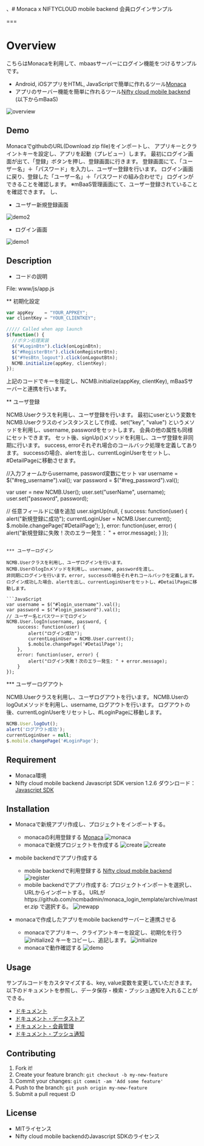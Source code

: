 、# Monaca x NIFTYCLOUD mobile backend 会員ログインサンプル

===

# Overview

こちらはMonacaを利用して、mbaasサーバーにログイン機能をつけるサンプルです。
* Android, iOSアプリをHTML, JavaScriptで簡単に作れるツール[Monaca](https://ja.monaca.io/)
* アプリのサーバー機能を簡単に作れるツール[Nifty cloud mobile backend](http://mb.cloud.nifty.com/) (以下からmBaaS)

![overview](readme-img/overview.JPG "概要図")

## Demo

MonacaでgithubのURL(Download zip file)をインポートし、
アプリキーとクライントキーを設定し、アプリを起動（プレビュー）します。
最初にログイン画面が出て、「登録」ボタンを押し、登録画面に行きます。
登録画面にて、「ユーザー名」＋「パスワード」を入力し、ユーザー登録を行います。
ログイン画面に戻り、登録した「ユーザー名」＋「パスワードの組み合わせで」
ログインができることを確認します。
※mBaaS管理画面にて、ユーザー登録されていることを確認できます。
し、
* ユーザー新規登録画面

![demo2](readme-img/demo3.JPG "登録完了")

* ログイン画面

![demo1](readme-img/demo2.JPG "起動画面")

## Description

* コードの説明

File: www/js/app.js

** 初期化設定
```JavaScript
var appKey    = "YOUR_APPKEY";
var clientKey = "YOUR_CLIENTKEY";

///// Called when app launch
$(function() {
  //ボタン処理実装
  $("#LoginBtn").click(onLoginBtn);
  $("#RegisterBtn").click(onRegisterBtn);
  $("#YesBtn_logout").click(onLogoutBtn);  
  NCMB.initialize(appKey, clientKey);
});
```

上記のコードでキーを指定し、NCMB.initialize(appKey, clientKey), mBaaSサーバーと連携を行います。

** ユーザ登録

NCMB.Userクラスを利用し、ユーザ登録を行います。
最初にuserという変数をNCMB.Userクラスのインスタンスとして作成、set("key", "value")
というメソッドを利用し、username, passwordをセットします。
会員の他の属性も同様にセットできます。
セット後、signUp()メソッドを利用し、ユーザ登録を非同期に行います。
success, errorそれぞれ場合のコールバック処理を定義してあります。
successの場合、alertを出し、currentLoginUserをセットし、#DetailPageに移動させます。

//入力フォームからusername, password変数にセット
var username = $("#reg_username").val();
var password = $("#reg_password").val();

var user = new NCMB.User();
user.set("userName", username);
user.set("password", password);

// 任意フィールドに値を追加
user.signUp(null, {
    success: function(user) {
        alert("新規登録に成功");
        currentLoginUser = NCMB.User.current();
        $.mobile.changePage('#DetailPage');
    },
    error: function(user, error) {
        alert("新規登録に失敗！次のエラー発生： " + error.message);
    }
});
```

*** ユーザーログイン

NCMB.Userクラスを利用し、ユーザログインを行います。
NCMB.UserのlogInメソッドを利用し、username, passwordを渡し、
非同期にログインを行います。error, successの場合それぞれコールバックを定義します。
ログイン成功した場合、alertを出し、currentLoginUserをセットし、#DetailPageに移動します。

```JavaScript
var username = $("#login_username").val();
var password = $("#login_password").val();
// ユーザー名とパスワードでログイン
NCMB.User.logIn(username, password, {
    success: function(user) {
        alert("ログイン成功");
        currentLoginUser = NCMB.User.current();
        $.mobile.changePage('#DetailPage');
    },
    error: function(user, error) {
        alert("ログイン失敗！次のエラー発生: " + error.message);
    }
});
```

*** ユーザーログアウト

NCMB.Userクラスを利用し、ユーザログアウトを行います。
NCMB.UserのlogOutメソッドを利用し、username, ログアウトを行います。
ログアウトの後、currentLoginUserをリセットし、#LoginPageに移動します。

```JavaScript
NCMB.User.logOut();
alert('ログアウト成功');
currentLoginUser = null;
$.mobile.changePage('#LoginPage');
```

## Requirement

* Monaca環境
* Nifty cloud mobile backend Javascript SDK version 1.2.6
ダウンロード：[Javascript SDK](http://mb.cloud.nifty.com/doc/current/introduction/sdkdownload_javascript.html)

## Installation

* Monacaで新規アプリ作成し、プロジェクトをインポートする。
  - monacaの利用登録する
    [Monaca](https://ja.monaca.io/)
![monaca](readme-img/monaca.JPG "新規プロジェクト")
  - monacaで新規プロジェクトを作成する
![create](readme-img/monaca_new_project.JPG "新規プロジェクト")
![create](readme-img/monaca_new_project_2.JPG "新規プロジェクト")

* mobile backendでアプリ作成する
  - mobile backendで利用登録する
    [Nifty cloud mobile backend](http://mb.cloud.nifty.com/)
![register](readme-img/register.JPG "登録画面")
  - mobile backendでアプリ作成する: プロジェクトインポートを選択し、URLからインポートする。
 URLがhttps://github.com/ncmbadmin/monaca_login_template/archive/master.zip
 で選択する。
![newapp](readme-img/newapp.JPG "新規アプリ作成")

* monacaで作成したアプリをmobile backendサーバーと連携させる
  - monacaでアプリキー、クライアントキーを設定し、初期化を行う
![initialize2](readme-img/appKeyClientKey.JPG "初期化")
キーをコピーし、追記します。
![initialize](readme-img/appKeyClientKey_setting.JPG "初期化")
  - monacaで動作確認する
![demo](readme-img/demo2.JPG "動作確認")

## Usage

サンプルコードをカスタマイズする、key, value変数を変更していただきます。
以下のドキュメントを参照し、データ保存・検索・プッシュ通知を入れることができる。
* [ドキュメント](http://mb.cloud.nifty.com/doc/current/)
* [ドキュメント・データストア](http://mb.cloud.nifty.com/doc/current/sdkguide/javascript/datastore.html)
* [ドキュメント・会員管理](http://mb.cloud.nifty.com/doc/current/sdkguide/javascript/user.html)
* [ドキュメント・プッシュ通知](http://mb.cloud.nifty.com/doc/current/sdkguide/javascript/push.html)


## Contributing

1. Fork it!
2. Create your feature branch: `git checkout -b my-new-feature`
3. Commit your changes: `git commit -am 'Add some feature'`
4. Push to the branch: `git push origin my-new-feature`
5. Submit a pull request :D

## License

* MITライセンス
* Nifty cloud mobile backendのJavascript SDKのライセンス
